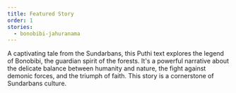 ```yaml
---
title: Featured Story
order: 1
stories:
  - bonobibi-jahuranama
---
```


A captivating tale from the Sundarbans, this Puthi text explores the legend of Bonobibi, the guardian spirit of the forests. It's a powerful narrative about the delicate balance between humanity and nature, the fight against demonic forces, and the triumph of faith. This story is a cornerstone of Sundarbans culture.
